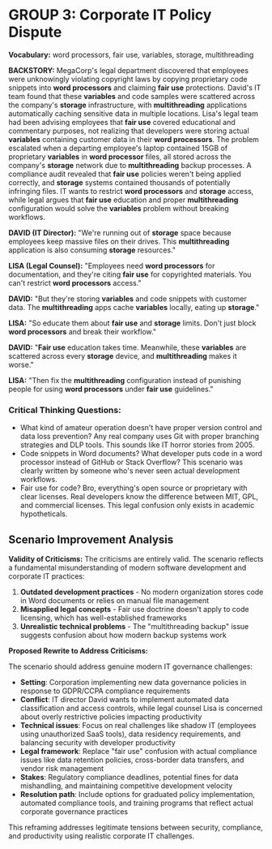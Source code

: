 # GROUP 3: Corporate IT Policy Dispute

**Vocabulary:** word processors, fair use, variables, storage, multithreading

**BACKSTORY:** MegaCorp's legal department discovered that employees were unknowingly violating copyright laws by copying proprietary code snippets into **word processors** and claiming **fair use** protections. David's IT team found that these **variables** and code samples were scattered across the company's **storage** infrastructure, with **multithreading** applications automatically caching sensitive data in multiple locations. Lisa's legal team had been advising employees that **fair use** covered educational and commentary purposes, not realizing that developers were storing actual **variables** containing customer data in their **word processors**. The problem escalated when a departing employee's laptop contained 15GB of proprietary **variables** in **word processor** files, all stored across the company's **storage** network due to **multithreading** backup processes. A compliance audit revealed that **fair use** policies weren't being applied correctly, and **storage** systems contained thousands of potentially infringing files. IT wants to restrict **word processors** and **storage** access, while legal argues that **fair use** education and proper **multithreading** configuration would solve the **variables** problem without breaking workflows.

**DAVID (IT Director):** "We're running out of **storage** space because employees keep massive files on their drives. This **multithreading** application is also consuming **storage** resources."

**LISA (Legal Counsel):** "Employees need **word processors** for documentation, and they're citing **fair use** for copyrighted materials. You can't restrict **word processors** access."

**DAVID:** "But they're storing **variables** and code snippets with customer data. The **multithreading** apps cache **variables** locally, eating up **storage**."

**LISA:** "So educate them about **fair use** and **storage** limits. Don't just block **word processors** and break their workflow."

**DAVID:** "**Fair use** education takes time. Meanwhile, these **variables** are scattered across every **storage** device, and **multithreading** makes it worse."

**LISA:** "Then fix the **multithreading** configuration instead of punishing people for using **word processors** under **fair use** guidelines."

### Critical Thinking Questions:
- What kind of amateur operation doesn't have proper version control and data loss prevention? Any real company uses Git with proper branching strategies and DLP tools. This sounds like IT horror stories from 2005.
- Code snippets in Word documents? What developer puts code in a word processor instead of GitHub or Stack Overflow? This scenario was clearly written by someone who's never seen actual development workflows.
- Fair use for code? Bro, everything's open source or proprietary with clear licenses. Real developers know the difference between MIT, GPL, and commercial licenses. This legal confusion only exists in academic hypotheticals.

## Scenario Improvement Analysis

**Validity of Criticisms:** The criticisms are entirely valid. The scenario reflects a fundamental misunderstanding of modern software development and corporate IT practices:

1. **Outdated development practices** - No modern organization stores code in Word documents or relies on manual file management
2. **Misapplied legal concepts** - Fair use doctrine doesn't apply to code licensing, which has well-established frameworks
3. **Unrealistic technical problems** - The "multithreading backup" issue suggests confusion about how modern backup systems work

**Proposed Rewrite to Address Criticisms:**

The scenario should address genuine modern IT governance challenges:

- **Setting**: Corporation implementing new data governance policies in response to GDPR/CCPA compliance requirements
- **Conflict**: IT director David wants to implement automated data classification and access controls, while legal counsel Lisa is concerned about overly restrictive policies impacting productivity
- **Technical issues**: Focus on real challenges like shadow IT (employees using unauthorized SaaS tools), data residency requirements, and balancing security with developer productivity
- **Legal framework**: Replace "fair use" confusion with actual compliance issues like data retention policies, cross-border data transfers, and vendor risk management
- **Stakes**: Regulatory compliance deadlines, potential fines for data mishandling, and maintaining competitive development velocity
- **Resolution path**: Include options for graduated policy implementation, automated compliance tools, and training programs that reflect actual corporate governance practices

This reframing addresses legitimate tensions between security, compliance, and productivity using realistic corporate IT challenges.